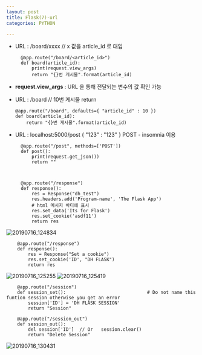 ```yaml
---
layout: post
title: Flask(7)-url
categories: PYTHON

---
```



* URL : /board/xxxx // x 값을 article_id 로 대입


        @app.route("/board/<article_id>")
        def board(article_id):
            print(request.view_args)
            return "{}번 게시물".format(article_id)


* **request.view_args** : URL 을 통해 전달되는 변수의 값 확인 가능

    
* URL : /board      // 10번 게시물 return 
    
    
    
      @app.route("/board", defaults={ "article_id" : 10 })
      def board(article_id):
          return "{}번 게시물".format(article_id)
    
    
* URL : localhost:5000/post  { "123" : "123" }  POST - insomnia 이용

        @app.route("/post", methods=['POST'])
        def post():
            print(request.get_json())
            return ""



        @app.route("/response")
        def response():
            res = Response("dh_test")
            res.headers.add('Program-name', 'The Flask App')
            # html 메시지 바디에 표시
            res.set_data('Its for Flask')
            res.set_cookie('asdf11')
            return res



![20190716_124834](https://user-images.githubusercontent.com/47915302/61264572-0d4da180-a7c8-11e9-832e-beee0e207bff.png)


        @app.route("/response")
        def response():
            res = Response("Set a cookie")
            res.set_cookie('ID', "DH FLASK")
            return res
            
            
![20190716_125255](https://user-images.githubusercontent.com/47915302/61264765-a67cb800-a7c8-11e9-87ac-eb2533629940.png)
![20190716_125419](https://user-images.githubusercontent.com/47915302/61264825-d6c45680-a7c8-11e9-88b2-c7e8f3910136.png)



        @app.route("/session")
        def session_set():                              # Do not name this funtion session otherwise you get an error
            session['ID'] = 'DH FLASK SESSION'
            return "Session"

        @app.route("/session_out")
        def session_out():
            del session['ID']  // Or   session.clear()
            return "Delete Session"
    
    
![20190716_130431](https://user-images.githubusercontent.com/47915302/61265193-46871100-a7ca-11e9-97fd-478cdfe3f0be.png)


